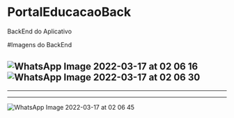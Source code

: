 # PortalEducacaoBack
BackEnd do Aplicativo 

#Imagens do BackEnd

![WhatsApp Image 2022-03-17 at 02 06 16](https://user-images.githubusercontent.com/64443527/158741315-995adf2f-1f06-4f21-831b-f5bea5ecefe5.jpeg)
![WhatsApp Image 2022-03-17 at 02 06 30](https://user-images.githubusercontent.com/64443527/158741326-9b05e0b8-522c-4fdf-a32c-c9b1f4c65be5.jpeg)
------------------------------------------------------------------------------------------------------------------------------------------------------
------------------------------------------------------------------------------------------------------------------------------------------------------
------------------------------------------------------------------------------------------------------------------------------------------------------
![WhatsApp Image 2022-03-17 at 02 06 45](https://user-images.githubusercontent.com/64443527/158741366-badb0c69-658d-41a6-a421-7ed0663d3869.jpeg)
